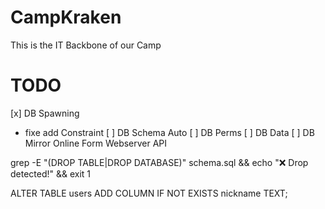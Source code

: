 # CampKraken
This is the IT Backbone of our Camp

# TODO

[x] DB Spawning
- fixe add Constraint
[ ] DB Schema Auto
[ ] DB Perms
[ ] DB Data
[ ] DB Mirror
Online Form
Webserver
API


grep -E "(DROP TABLE|DROP DATABASE)" schema.sql && echo "❌ Drop detected!" && exit 1

ALTER TABLE users ADD COLUMN IF NOT EXISTS nickname TEXT;